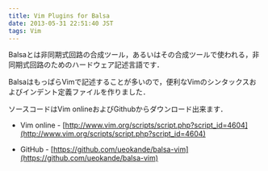 ```yaml
---
title: Vim Plugins for Balsa
date: 2013-05-31 22:51:40 JST
tags: Vim
---
```


Balsaとは非同期式回路の合成ツール，あるいはその合成ツールで使われる，非同期式回路のためのハードウェア記述言語です．

BalsaはもっぱらVimで記述することが多いので，便利なVimのシンタックスおよびインデント定義ファイルを作りました．

ソースコードはVim onlineおよびGithubからダウンロード出来ます．

- Vim online - [http://www.vim.org/scripts/script.php?script_id=4604](http://www.vim.org/scripts/script.php?script_id=4604)

- GitHub - [https://github.com/ueokande/balsa-vim](https://github.com/ueokande/balsa-vim)

